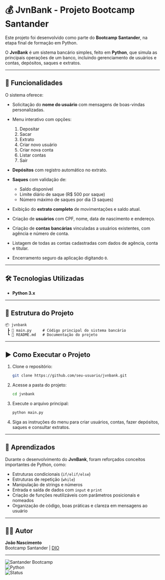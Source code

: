 
# 💰 JvnBank - Projeto Bootcamp Santander

Este projeto foi desenvolvido como parte do **Bootcamp Santander**, na etapa final de formação em Python.  

O **JvnBank** é um sistema bancário simples, feito em **Python**, que simula as principais operações de um banco, incluindo gerenciamento de usuários e contas, depósitos, saques e extratos.  

---

## 🚀 Funcionalidades

O sistema oferece:

- Solicitação do **nome do usuário** com mensagens de boas-vindas personalizadas.  
- Menu interativo com opções:  
  1. Depositar  
  2. Sacar  
  3. Extrato  
  4. Criar novo usuário  
  5. Criar nova conta  
  6. Listar contas  
  0. Sair  

- **Depósitos** com registro automático no extrato.  
- **Saques** com validação de:  
  - Saldo disponível  
  - Limite diário de saque (R$ 500 por saque)  
  - Número máximo de saques por dia (3 saques)  
- Exibição do **extrato completo** de movimentações e saldo atual.  
- Criação de **usuários** com CPF, nome, data de nascimento e endereço.  
- Criação de **contas bancárias** vinculadas a usuários existentes, com agência e número de conta.  
- Listagem de todas as contas cadastradas com dados de agência, conta e titular.  
- Encerramento seguro da aplicação digitando `0`.  

---

## 🛠️ Tecnologias Utilizadas

- **Python 3.x**  

---

## 📂 Estrutura do Projeto

```
📦 jvnbank
 ┣ 📜 main.py     # Código principal do sistema bancário
 ┗ 📜 README.md   # Documentação do projeto
```

---

## ▶️ Como Executar o Projeto

1. Clone o repositório:  
   ```bash
   git clone https://github.com/seu-usuario/jvnbank.git
   ```
2. Acesse a pasta do projeto:  
   ```bash
   cd jvnbank
   ```
3. Execute o arquivo principal:  
   ```bash
   python main.py
   ```
4. Siga as instruções do menu para criar usuários, contas, fazer depósitos, saques e consultar extratos.  

---

## 📖 Aprendizados

Durante o desenvolvimento do **JvnBank**, foram reforçados conceitos importantes de Python, como:  

- Estruturas condicionais (`if/elif/else`)  
- Estruturas de repetição (`while`)  
- Manipulação de strings e números  
- Entrada e saída de dados com `input` e `print`  
- Criação de funções reutilizáveis com parâmetros posicionais e nomeados  
- Organização de código, boas práticas e clareza em mensagens ao usuário  

---

## 👨‍💻 Autor

**João Nascimento**  
Bootcamp Santander | [DIO](https://www.dio.me/)  

---

![Santander Bootcamp](https://img.shields.io/badge/Santander-Bootcamp-red?style=for-the-badge&logo=santander&logoColor=white)  
![Python](https://img.shields.io/badge/Python-3.x-blue?style=for-the-badge&logo=python&logoColor=yellow)  
![Status](https://img.shields.io/badge/Status-Concluído-brightgreen?style=for-the-badge)  
